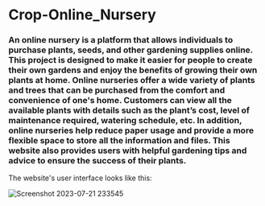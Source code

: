 # Crop-Online_Nursery

### An online nursery is a platform that allows individuals to purchase plants, seeds, and other gardening supplies online. This project is designed to make it easier for people to create their own gardens and enjoy the benefits of growing their own plants at home. Online nurseries offer a wide variety of plants and trees that can be purchased from the comfort and convenience of one's home. Customers can view all the  available plants with details such as the plant’s cost, level of maintenance required, watering schedule, etc. In addition, online nurseries help reduce paper usage and provide a more flexible space to store all the information and files. This website also provides users with helpful gardening tips and advice to ensure the success of their plants. 

The website's user interface looks like this:

![Screenshot 2023-07-21 233545](https://github.com/varshiniargula/Crop-Online_Nursery/assets/133252654/a0e97f63-4fcf-4236-b88d-6dec7120be48)

